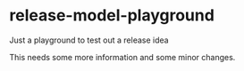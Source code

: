 # release-model-playground
Just a playground to test out a release idea

This needs some more information and some minor changes.
